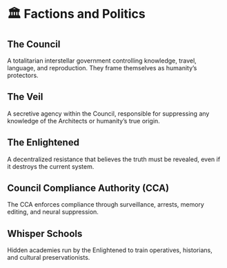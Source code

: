# 🏛️ Factions and Politics

## The Council
A totalitarian interstellar government controlling knowledge, travel, language, and reproduction. They frame themselves as humanity’s protectors.

## The Veil
A secretive agency within the Council, responsible for suppressing any knowledge of the Architects or humanity’s true origin.

## The Enlightened
A decentralized resistance that believes the truth must be revealed, even if it destroys the current system.

## Council Compliance Authority (CCA)
The CCA enforces compliance through surveillance, arrests, memory editing, and neural suppression.

## Whisper Schools
Hidden academies run by the Enlightened to train operatives, historians, and cultural preservationists.
